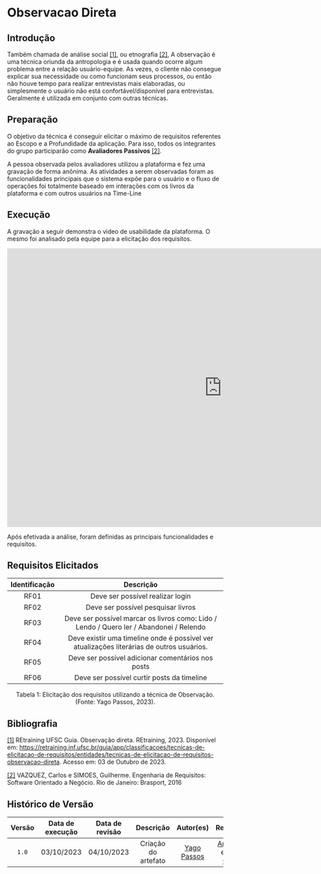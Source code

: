 # Observacao Direta

## Introdução

Também chamada de análise social <a id="aa" href="#a">[1]</a>, ou etnografia <a id="bb" href="#b">[2]</a>, A observação é uma técnica oriunda da antropologia e é usada quando ocorre algum problema entre a relação usuário-equipe. As vezes, o cliente não consegue explicar sua necessidade ou como funcionam seus processos, ou então não houve tempo para realizar entrevistas mais elaboradas, ou simplesmente o usuário não está confortável/disponível para entrevistas. Geralmente é utilizada em conjunto com outras técnicas.

## Preparação

O objetivo da técnica é conseguir elicitar o máximo de requisitos referentes ao Escopo e a Profundidade da aplicação. Para isso, todos os integrantes do grupo participarão como **Avaliadores Passivos** <a id="bb" href="#b">[2]</a>.

A pessoa observada pelos avaliadores utilizou a plataforma e fez uma gravação de forma anônima. As atividades a serem observadas foram as funcionalidades principais que o sistema expõe para o usuário e o fluxo de operações foi totalmente baseado em interações com os livros da plataforma e com outros usuários na Time-Line

## Execução

A gravação a seguir demonstra o video de usabilidade da plataforma. O mesmo foi analisado pela equipe para a elicitação dos requisitos.

<iframe width="1000vw" height="650vh" src="https://www.youtube.com/embed/6CAvQgKyy9k" title="Entrevista" frameborder="0" allow="accelerometer; autoplay; clipboard-write; encrypted-media; gyroscope; picture-in-picture" allowfullscreen=""></iframe>

Após efetivada a análise, foram definidas as principais funcionalidades e requisitos.

## Requisitos Elicitados

| Identificação |                                                    Descrição                                                     |
| :-----------: | :--------------------------------------------------------------------------------------------------------------: |
|     RF01      |                                         Deve ser possível realizar login                                         |
|     RF02      |                                        Deve ser possível pesquisar livros                                        |
|     RF03      |             Deve ser possível marcar os livros como: Lido / Lendo / Quero ler / Abandonei / Relendo              |
|     RF04      |             Deve existir uma timeline onde é possível ver atualizações literárias de outros usuários.            |
|     RF05      |                                Deve ser possível adicionar comentários nos posts                                 |
|     RF06      |                                    Deve ser possível curtir posts da timeline                                    |


<div style="text-align: center">
<p> Tabela 1: Elicitação dos requisitos utilizando a técnica de Observação. (Fonte: Yago Passos, 2023).</p>
</div>


## Bibliografia

<a id="a" href="#aa">[1]</a> REtraining UFSC Guia. Observação direta. REtraining, 2023. Disponível em: https://retraining.inf.ufsc.br/guia/app/classificacoes/tecnicas-de-elicitacao-de-requisitos/entidades/tecnicas-de-elicitacao-de-requisitos-observacao-direta. Acesso em: 03 de Outubro de 2023.

<a id="b" href="#bb">[2]</a> VAZQUEZ, Carlos e SIMOES, Guilherme. Engenharia de Requisitos: Software Orientado a Negócio. Rio de Janeiro: Brasport, 2016 

## Histórico de Versão

| Versão | Data de execução | Data de revisão |      Descrição      |                 Autor(es)                      |                     Revisor(es)                        |
| :----: | :--------------: | :-------------: | :-----------------: | :--------------------------------------------: | :----------------------------------------------------: |
| `1.0`  |    03/10/2023    |   04/10/2023    | Criação do artefato | [Yago Passos](https://github.com/yagompassos) | [Ana Rocha](https://github.com/anaaroch) e [Shaíne Oliveira](https://github.com/ShaineOliveira) |

